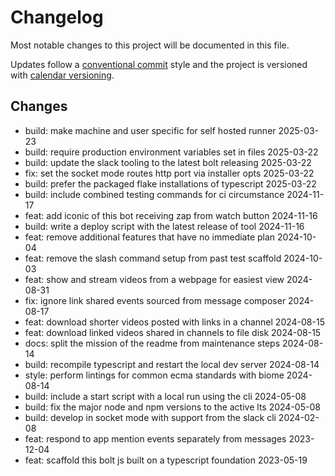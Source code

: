 # Changelog

Most notable changes to this project will be documented in this file.

Updates follow a [conventional commit][commits] style and the project is
versioned with [calendar versioning][calver].

## Changes

- build: make machine and user specific for self hosted runner 2025-03-23
- build: require production environment variables set in files 2025-03-22
- build: update the slack tooling to the latest bolt releasing 2025-03-22
- fix: set the socket mode routes http port via installer opts 2025-03-22
- build: prefer the packaged flake installations of typescript 2025-03-22
- build: include combined testing commands for ci circumstance 2024-11-17
- feat: add iconic of this bot receiving zap from watch button 2024-11-16
- build: write a deploy script with the latest release of tool 2024-11-16
- feat: remove additional features that have no immediate plan 2024-10-04
- feat: remove the slash command setup from past test scaffold 2024-10-03
- feat: show and stream videos from a webpage for easiest view 2024-08-31
- fix: ignore link shared events sourced from message composer 2024-08-17
- feat: download shorter videos posted with links in a channel 2024-08-15
- feat: download linked videos shared in channels to file disk 2024-08-15
- docs: split the mission of the readme from maintenance steps 2024-08-14
- build: recompile typescript and restart the local dev server 2024-08-14
- style: perform lintings for common ecma standards with biome 2024-08-14
- build: include a start script with a local run using the cli 2024-05-08
- build: fix the major node and npm versions to the active lts 2024-05-08
- build: develop in socket mode with support from the slack cli 2024-02-08
- feat: respond to app mention events separately from messages 2023-12-04
- feat: scaffold this bolt js built on a typescript foundation 2023-05-19

[commits]: https://www.conventionalcommits.org/en/v1.0.0/
[calver]: https://calver.org
